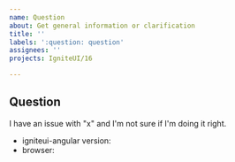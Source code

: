 ```yaml
---
name: Question
about: Get general information or clarification
title: ''
labels: ':question: question'
assignees: ''
projects: IgniteUI/16

---
```


## Question  
I have an issue with "x" and I'm not sure if I'm doing it right.

 * igniteui-angular version: 
 * browser: 
